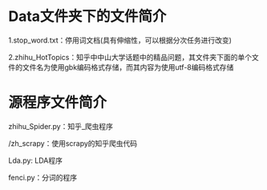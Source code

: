 # Data文件夹下的文件简介

1.stop_word.txt：停用词文档(具有伸缩性，可以根据分次任务进行改变)

2.zhihu_HotTopics：知乎中中山大学话题中的精品问题，其文件夹下面的单个文件的文件名为使用gbk编码格式存储，而其内容为使用utf-8编码格式存储



# 源程序文件简介

zhihu_Spider.py：知乎_爬虫程序

/zh_scrapy：使用scrapy的知乎爬虫代码

Lda.py: LDA程序

fenci.py：分词的程序
